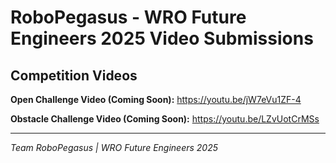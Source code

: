 # RoboPegasus - WRO Future Engineers 2025 Video Submissions

## Competition Videos

**Open Challenge Video (Coming Soon):** https://youtu.be/jW7eVu1ZF-4

**Obstacle Challenge Video (Coming Soon):** https://youtu.be/LZvUotCrMSs

---

*Team RoboPegasus | WRO Future Engineers 2025*